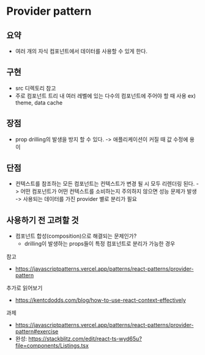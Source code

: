 # Provider pattern

## 요약

- 여러 개의 자식 컴포넌트에서 데이터를 사용할 수 있게 한다.

## 구현

- src 디렉토리 참고
- 주로 컴포넌트 트리 내 여러 레벨에 있는 다수의 컴포넌트에 주어야 할 때 사용
  ex) theme, data cache

## 장점

- prop drilling의 발생을 방지 할 수 있다.
  -> 애플리케이션이 커질 때 값 수정에 용이

## 단점

- 컨텍스트를 참조하는 모든 컴포넌트는 컨텍스트가 변경 될 시 모두 리렌더링 된다.
  -> 어떤 컴포넌트가 어떤 컨텍스트를 소비하는지 주의하지 않으면 성능 문제가 발생
  -> 사용되는 데이터를 가진 provider 별로 분리가 필요

## 사용하기 전 고려할 것

- 컴포넌트 합성(composition)으로 해결되는 문제인가?
  - drilling이 발생하는 props들이 특정 컴포넌트로 분리가 가능한 경우

참고

- https://javascriptpatterns.vercel.app/patterns/react-patterns/provider-pattern

추가로 읽어보기

- https://kentcdodds.com/blog/how-to-use-react-context-effectively

과제

- https://javascriptpatterns.vercel.app/patterns/react-patterns/provider-pattern#exercise
- 완성: https://stackblitz.com/edit/react-ts-wyd65u?file=components/Listings.tsx
